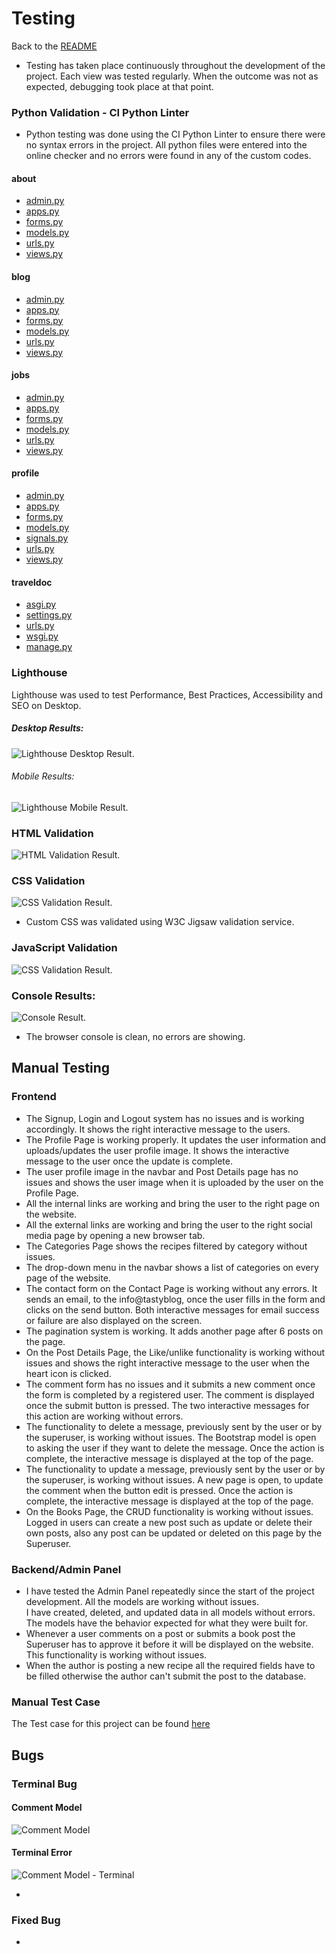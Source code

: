 # Testing
Back to the [README](README.md)

* Testing has taken place continuously throughout the development of the project. Each view was tested regularly. 
  When the outcome was not as expected, debugging took place at that point.  

### Python Validation - CI Python Linter
* Python testing was done using the CI Python Linter to ensure there were no syntax errors in the project. All python files
were entered into the online checker and no errors were found in any of the custom codes.

####  about
* [admin.py](https://res.cloudinary.com/dzesjeplp/image/upload/v1725524358/READMEpp4/TESTINGpp4/CI-Python-Linter-about-admin_pvcmyb.png)
* [apps.py](https://res.cloudinary.com/dzesjeplp/image/upload/v1725524359/READMEpp4/TESTINGpp4/CI-Python-Linter-about-apps_wjvnlf.png)
* [forms.py](https://res.cloudinary.com/dzesjeplp/image/upload/v1725524359/READMEpp4/TESTINGpp4/CI-Python-Linter-about-forms_ffrtzk.png)
* [models.py](https://res.cloudinary.com/dzesjeplp/image/upload/v1725524359/READMEpp4/TESTINGpp4/CI-Python-Linter-about-models_iopasy.png)
* [urls.py](https://res.cloudinary.com/dzesjeplp/image/upload/v1725524359/READMEpp4/TESTINGpp4/CI-Python-Linter-about-urls_zkr83p.png)
* [views.py](https://res.cloudinary.com/dzesjeplp/image/upload/v1725524359/READMEpp4/TESTINGpp4/CI-Python-Linter-about-views_m7qew1.png)


#### blog
* [admin.py](https://res.cloudinary.com/dzesjeplp/image/upload/v1725527566/READMEpp4/TESTINGpp4/testingblog/-blog-admin_azz5b7.png)
* [apps.py](https://res.cloudinary.com/dzesjeplp/image/upload/v1725527566/READMEpp4/TESTINGpp4/testingblog/CI-Python-Linter-blog-apps_m7qokv.png)
* [forms.py](https://res.cloudinary.com/dzesjeplp/image/upload/v1725527566/READMEpp4/TESTINGpp4/testingblog/CI-Python-Linter-blog-forms_gemou9.png)
* [models.py](https://res.cloudinary.com/dzesjeplp/image/upload/v1725527725/READMEpp4/TESTINGpp4/testingblog/CI-Python-Linter-blog-model_vqaopz.png)
* [urls.py](https://res.cloudinary.com/dzesjeplp/image/upload/v1725527566/READMEpp4/TESTINGpp4/testingblog/CI-Python-Linter-blog-urls_ah6ami.png)
* [views.py](https://res.cloudinary.com/dzesjeplp/image/upload/v1725527566/READMEpp4/TESTINGpp4/testingblog/CI-Python-Linter-blog-views_floarf.png)

#### jobs
* [admin.py](https://res.cloudinary.com/dzesjeplp/image/upload/v1725532662/READMEpp4/TESTINGpp4/testingblog/testingjobs/CI-Python-Linter-jobs-admin_iglm5j.png)
* [apps.py](https://res.cloudinary.com/dzesjeplp/image/upload/v1725532662/READMEpp4/TESTINGpp4/testingblog/testingjobs/CI-Python-Linter-jobs-apps_vzf595.png)
* [forms.py](https://res.cloudinary.com/dzesjeplp/image/upload/v1725532662/READMEpp4/TESTINGpp4/testingblog/testingjobs/CI-Python-Linter-jobs-forms_c73bha.png)
* [models.py](https://res.cloudinary.com/dzesjeplp/image/upload/v1725532662/READMEpp4/TESTINGpp4/testingblog/testingjobs/CI-Python-Linter-jobs-model_xdpgvi.png)
* [urls.py](https://res.cloudinary.com/dzesjeplp/image/upload/v1725532663/READMEpp4/TESTINGpp4/testingblog/testingjobs/CI-Python-Linter-jobs-urls_pgmmi7.png)
* [views.py](https://res.cloudinary.com/dzesjeplp/image/upload/v1725532663/READMEpp4/TESTINGpp4/testingblog/testingjobs/CI-Python-Linter-jobs-views_pe0ydt.png)

#### profile
* [admin.py](https://res.cloudinary.com/dzesjeplp/image/upload/v1725537062/READMEpp4/TESTINGpp4/testingblog/testingjobs/testingprofile/CI-Python-Linter-profile-admin_equild.png)
* [apps.py](https://res.cloudinary.com/dzesjeplp/image/upload/v1725537062/READMEpp4/TESTINGpp4/testingblog/testingjobs/testingprofile/CI-Python-Linter-profile-apps_mnptky.png)
* [forms.py](https://res.cloudinary.com/dzesjeplp/image/upload/v1725537062/READMEpp4/TESTINGpp4/testingblog/testingjobs/testingprofile/CI-Python-Linter-profile-forms_fmzoeo.png)
* [models.py](https://res.cloudinary.com/dzesjeplp/image/upload/v1725537063/READMEpp4/TESTINGpp4/testingblog/testingjobs/testingprofile/CI-Python-Linter-profile-models_rk16gx.png)
* [signals.py](https://res.cloudinary.com/dzesjeplp/image/upload/v1725537063/READMEpp4/TESTINGpp4/testingblog/testingjobs/testingprofile/CI-Python-Linter-profile-signals_dgc8sf.png)
* [urls.py](https://res.cloudinary.com/dzesjeplp/image/upload/v1725537153/READMEpp4/TESTINGpp4/testingblog/testingjobs/testingprofile/CI-Python-Linter-profile-urls_ooi62m.png)
* [views.py](https://res.cloudinary.com/dzesjeplp/image/upload/v1725537065/READMEpp4/TESTINGpp4/testingblog/testingjobs/testingprofile/CI-Python-Linter-profile-views_hsizqu.png)

#### traveldoc
* [asgi.py](https://res.cloudinary.com/dzesjeplp/image/upload/v1725545888/READMEpp4/TESTINGpp4/testingblog/testingjobs/testingprofile/testingtraveldoc/CI-Python-Linter-asgi_c6jqa6.png)
* [settings.py](https://res.cloudinary.com/dzesjeplp/image/upload/v1725545889/READMEpp4/TESTINGpp4/testingblog/testingjobs/testingprofile/testingtraveldoc/CI-Python-Linter-settings_uptmec.png)
* [urls.py](https://res.cloudinary.com/dzesjeplp/image/upload/v1725545889/READMEpp4/TESTINGpp4/testingblog/testingjobs/testingprofile/testingtraveldoc/CI-Python-Linter-urls_cawtml.png)
* [wsgi.py](https://res.cloudinary.com/dzesjeplp/image/upload/v1725545890/READMEpp4/TESTINGpp4/testingblog/testingjobs/testingprofile/testingtraveldoc/CI-Python-Linter-wsgi_z8ctcc.png)
* [manage.py](https://res.cloudinary.com/dzesjeplp/image/upload/v1725545888/READMEpp4/TESTINGpp4/testingblog/testingjobs/testingprofile/testingtraveldoc/CI-Python-Linter-manage_tecbnj.png)


### Lighthouse
Lighthouse was used to test Performance, Best Practices, Accessibility and SEO on Desktop.

##### Desktop Results:
![Lighthouse Desktop Result](https://res.cloudinary.com/dzesjeplp/image/upload/v1725551779/READMEpp4/TESTINGpp4/testingblog/testingjobs/testingprofile/testingtraveldoc/Lighthouse-Report-Viewer-desktop_kddojm.png).

###### Mobile Results:
![Lighthouse Mobile Result](https://res.cloudinary.com/dzesjeplp/image/upload/v1725551779/READMEpp4/TESTINGpp4/testingblog/testingjobs/testingprofile/testingtraveldoc/Lighthouse-Report-Viewermobile_eu95ep.png).

### HTML Validation
![HTML Validation Result]().

### CSS Validation

![CSS Validation Result](https://res.cloudinary.com/dzesjeplp/image/upload/v1725552616/READMEpp4/TESTINGpp4/testingblog/testingjobs/testingprofile/testingtraveldoc/W3C-CSS-Validator-results-for-TextArea-CSS-level-3-SVG-_zvyles.png).
* Custom CSS was validated using W3C Jigsaw validation service.

### JavaScript Validation
![CSS Validation Result]().

### Console Results:
![Console Result]().
* The browser console is clean, no errors are  showing.

## Manual Testing
### Frontend
* The Signup, Login and Logout system has no issues and is working accordingly. It shows the right 
  interactive message to the users.
* The Profile Page is working properly. It updates the user information and uploads/updates the 
  user profile image. It shows the interactive message to the user once the update is complete.
* The user profile image in the navbar and Post Details page has no issues and shows the user image 
  when it is uploaded by the user on the Profile Page.
* All the internal links are working and bring the user to the right page on the website.
* All the external links are working and bring the user to the right social media page by 
  opening a new browser tab.
* The Categories Page shows the recipes filtered by category without issues.
* The drop-down menu in the navbar shows a list of categories on every page of the website.
* The contact form on the Contact Page is working without any errors.  It sends an email, 
  to the info@tastyblog, once the user fills in the form and clicks on the send button. 
  Both interactive messages for email success or failure are also displayed on the screen.
* The pagination system is working. It adds another page after 6 posts on the page.
* On the Post Details Page, the Like/unlike functionality is working without issues and shows 
  the right interactive message to the user when the heart icon is clicked.
* The comment form has no issues and it submits a new comment once the form is completed by a
  registered user. 
  The comment is displayed once the submit button is pressed. The two interactive messages for 
  this action are working without errors. 
* The functionality to delete a message, previously sent by the user or by the superuser, is 
  working without issues. The Bootstrap model is open to asking the user if they want to delete 
  the message. Once the action is complete, the interactive message is displayed at the top of the page.
* The functionality to update a message, previously sent by the user or by the superuser, is 
  working without issues. A new page is open, to update the comment when the button edit is 
  pressed. Once the action is complete, the interactive message is displayed at the top of the page. 
* On the Books Page, the CRUD functionality is working without issues. Logged in users can create a new 
  post such as update or delete their own posts, also any post can be updated or deleted on this page by the Superuser.  

### Backend/Admin Panel
* I have tested the Admin Panel repeatedly since the start of the project development. All the models are working without issues.  
  I have created, deleted, and updated data in all models without errors. The models have the behavior expected for what they were built for.
* Whenever a user comments on a post or submits a book post the Superuser has to approve it before it will be displayed on the website. This functionality is 
  working without issues.
* When the author is posting a new recipe all the required fields have to be filled otherwise the author can't submit the post to the database.

### Manual Test Case
The Test case for this project can be found [here](TEST_CASE.md)

## Bugs
### Terminal Bug
#### Comment Model 
![Comment Model]()
#### Terminal Error
![Comment Model - Terminal]()

* 

### Fixed Bug

* 